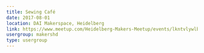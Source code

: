 ```yaml
---
title: Sewing Café
date: 2017-08-01
location: DAI Makerspace, Heidelberg
link: https://www.meetup.com/Heidelberg-Makers-Meetup/events/lkntvlywlbcb/
usergroup: makershd
type: usergroup
---
```


